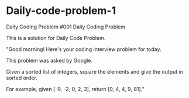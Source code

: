 # Daily-code-problem-1
Daily Coding Problem #001
 Daily Coding Problem
 
 
 This is a solution for Daily Code Problem. 

"Good morning! Here's your coding interview problem for today.

This problem was asked by Google.

Given a sorted list of integers, square the elements and give the output in sorted order.

For example, given [-9, -2, 0, 2, 3], return [0, 4, 4, 9, 81]."
